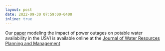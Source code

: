 ```yaml
---
layout: post
date: 2022-09-30 07:59:00-0400
inline: true
---
```


Our [paper](https://ascelibrary.org/doi/abs/10.1061/%28ASCE%29WR.1943-5452.0001607) modeling the impact of power outages on potable water availability in the USVI is available online at the [Journal of Water Resources Planning and Management](https://ascelibrary.org/journal/jwrmd5)
